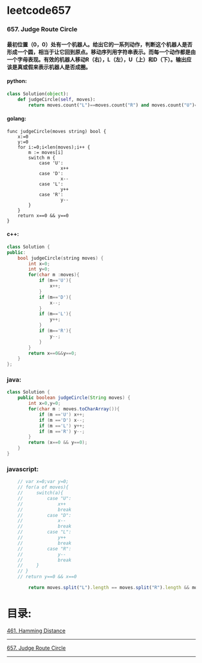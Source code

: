 # leetcode657

### 657. Judge Route Circle
#### 最初位置（0，0）处有一个机器人。给出它的一系列动作，判断这个机器人是否形成一个圆，相当于让它回到原点。移动序列用字符串表示。而每一个动作都是由一个字母表现。有效的机器人移动R（右），L（左），U（上）和D（下）。输出应该是真或假来表示机器人是否成圈。


#### python:

```python
class Solution(object):
    def judgeCircle(self, moves):
        return moves.count("L")==moves.count("R") and moves.count("U")==moves.count("D")
```

#### golang:
```golang
func judgeCircle(moves string) bool {
    x:=0
    y:=0
    for i:=0;i<len(moves);i++ {
        m := moves[i]
        switch m {
            case 'U':
                    x++
            case 'D':
                    x--
            case 'L':
                    y++
            case 'R':
                    y--
        }
    }
    return x==0 && y==0
}
```

#### c++:
```c++
class Solution {
public:
    bool judgeCircle(string moves) {
        int x=0;
        int y=0;
        for(char m :moves){
            if (m=='U'){
                x++;
            }
            if (m=='D'){
                x--;
            }
            if (m=='L'){
                y++;
            }
            if (m=='R'){
                y--;
            }
        }
        return x==0&&y==0;
    }
};
```

### java:
```java
class Solution {
    public boolean judgeCircle(String moves) {
        int x=0,y=0;
        for(char m : moves.toCharArray()){
            if (m =='U') x++;
            if (m =='D') x--;
            if (m =='L') y++;
            if (m =='R') y--;
        }
        return (x==0 && y==0);
    }
}
```




### javascript:
```javascript
    // var x=0;var y=0;
    // for(a of moves){
    //     switch(a){
    //         case "U":
    //             x++
    //             break
    //         case "D":
    //             x--
    //             break
    //         case "L":
    //             y++
    //             break
    //         case "R":
    //             y--
    //             break
    //     }
    // }
    // return y==0 && x==0

        return moves.split("L").length == moves.split("R").length && moves.split("U").length == moves.split("D").length;
```

# 目录:
[461. Hamming Distance ](./Hamming.md)

---

[657. Judge Route Circle ](./JudgeRouteCircle.md)

---